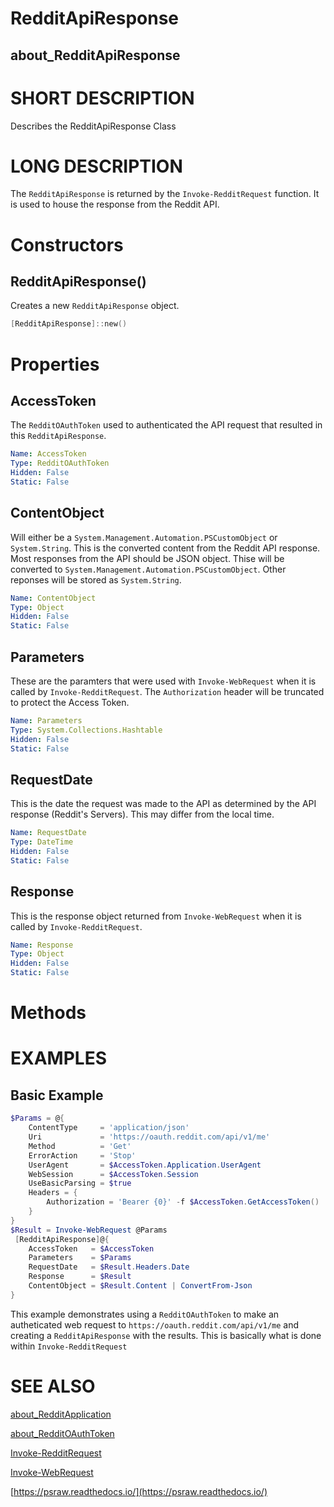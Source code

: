 # RedditApiResponse
## about_RedditApiResponse

# SHORT DESCRIPTION
Describes the RedditApiResponse Class

# LONG DESCRIPTION
The `RedditApiResponse` is returned by the `Invoke-RedditRequest` function. It is used to house the response from the Reddit API.


# Constructors
## RedditApiResponse()
Creates a new `RedditApiResponse` object.

```powershell
[RedditApiResponse]::new()
```


# Properties
## AccessToken
The `RedditOAuthToken` used to authenticated the API request that resulted in this `RedditApiResponse`.

```yaml
Name: AccessToken
Type: RedditOAuthToken
Hidden: False
Static: False
```

## ContentObject
Will either be a `System.Management.Automation.PSCustomObject` or `System.String`. This is the converted content from the Reddit API response. Most responses from the API should be JSON object. Thise will be converted to `System.Management.Automation.PSCustomObject`. Other reponses will be stored as `System.String`.

```yaml
Name: ContentObject
Type: Object
Hidden: False
Static: False
```

## Parameters
These are the paramters that were used with `Invoke-WebRequest` when it is called by `Invoke-RedditRequest`. The `Authorization` header will be truncated to protect the Access Token.

```yaml
Name: Parameters
Type: System.Collections.Hashtable
Hidden: False
Static: False
```

## RequestDate
This is the date the request was made to the API as determined by the API response (Reddit's Servers). This may differ from the local time.

```yaml
Name: RequestDate
Type: DateTime
Hidden: False
Static: False
```

## Response
This is the response object returned from `Invoke-WebRequest` when it is called by `Invoke-RedditRequest`.

```yaml
Name: Response
Type: Object
Hidden: False
Static: False
```


# Methods

# EXAMPLES

## Basic Example
```powershell
$Params = @{
    ContentType     = 'application/json'
    Uri             = 'https://oauth.reddit.com/api/v1/me'
    Method          = 'Get'
    ErrorAction     = 'Stop'
    UserAgent       = $AccessToken.Application.UserAgent
    WebSession      = $AccessToken.Session
    UseBasicParsing = $true
    Headers = {
        Authorization = 'Bearer {0}' -f $AccessToken.GetAccessToken()
    }
}
$Result = Invoke-WebRequest @Params
 [RedditApiResponse]@{
    AccessToken   = $AccessToken
    Parameters    = $Params
    RequestDate   = $Result.Headers.Date
    Response      = $Result
    ContentObject = $Result.Content | ConvertFrom-Json
}
```

This example demonstrates using a `RedditOAuthToken` to make an autheticated web request to `https://oauth.reddit.com/api/v1/me` and creating a `RedditApiResponse` with the results. This is basically what is done within `Invoke-RedditRequest`

# SEE ALSO

[about_RedditApplication](https://psraw.readthedocs.io/en/latest/Module/about_RedditApplication)

[about_RedditOAuthToken](https://psraw.readthedocs.io/en/latest/Module/about_RedditOAuthToken)

[Invoke-RedditRequest](https://psraw.readthedocs.io/en/latest/Module/Invoke-RedditRequest)

[Invoke-WebRequest](https://go.microsoft.com/fwlink/?LinkID=217035)

[https://psraw.readthedocs.io/](https://psraw.readthedocs.io/)